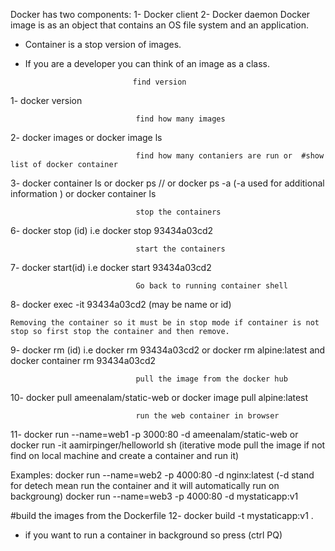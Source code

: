 Docker has two components:
1- Docker client
2- Docker daemon
Docker image is as an object that contains an OS file system and an application.

*	Container is a stop version of images.
*	If you are a developer you can think of an image as a class.

								find version
1- docker version

								find how many images 
2- docker images or docker image ls

								find how many contaniers are run or  #show list of docker container
3- docker container ls or docker ps // or docker ps -a (-a used for additional information )
   			or
   docker container ls

								stop the containers
6- docker stop (id) i.e docker stop 93434a03cd2

								start the containers
7- docker start(id) i.e docker start 93434a03cd2


								Go back to running container shell
8- docker exec -it 93434a03cd2 (may be name or id)

	Removing the container so it must be in stop mode if container is not stop so first stop the container and then remove.
9- docker rm (id) i.e docker rm 93434a03cd2
			or
   docker rm alpine:latest
			and
   docker container rm 93434a03cd2

								pull the image from the docker hub
10- docker pull ameenalam/static-web
			or
   docker image pull alpine:latest	

								run the web container in browser
11- docker run --name=web1 -p 3000:80 -d ameenalam/static-web
			or
    docker run -it aamirpinger/helloworld sh (iterative mode pull the image if not find on local machine and create a container and run it)

Examples:
docker run --name=web2 -p 4000:80 -d nginx:latest (-d stand for detech mean run the container and it will automatically run on backgroung)
docker run --name=web3 -p 4000:80 -d mystaticapp:v1

#build the images from the Dockerfile
12- docker build -t mystaticapp:v1 .


*	if you want to run a container in background so press (ctrl PQ)
